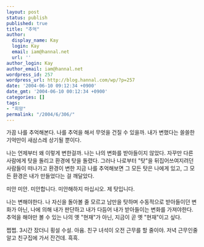 ```yaml
---
layout: post
status: publish
published: true
title: "추억"
author:
  display_name: Kay
  login: Kay
  email: iam@hannal.net
  url: ''
author_login: Kay
author_email: iam@hannal.net
wordpress_id: 257
wordpress_url: http://blog.hannal.com/wp/?p=257
date: '2004-06-10 09:12:34 +0900'
date_gmt: '2004-06-10 00:12:34 +0900'
categories: []
tags:
- "희망"
permalink: "/2004/6/306/"
---
```

<p>가끔 나를 추억해본다. 나를 추억을 해서 무엇을 건질 수 있을까. 내가 변했다는 쓸쓸한 기억만이 새삼스레 상기될 뿐이다.</p>
<p>나는 언제부터 왜 이렇게 변한걸까. 나는 나의 변화를 받아들이지 않았다. 자꾸만 다른 사람에게 탓을 돌리고 환경에 탓을 돌렸다. 그러나 나로부터 "탓"을 뒤집어쓰여지려던 사람들이 떠나가고 환경이 변한 지금 나를 추억해보면 그 모든 탓은 나에게 있고,  그 모든 환경은 내가 만들었다는 걸 깨달았다.</p>
<p>미안 미안. 미안합니다. 미안해하지 마십시오. 제 탓입니다.</p>
<p>나는 변해야한다. 나 자신을 돌아볼 줄 모르고 남만을 탓하며 수동적으로 받아들이던 변화가 아닌, 나에 의해 내가 판단하고 내가 다듬어 내가 받아들이는 변화를 가져야한다. 추억을 해야만 볼 수 있는 나의 옛 "현재"가 아닌, 지금이 곧 옛 "현재"이고 싶다.</p>
<p>쩝쩝. 3시간 잤더니 횡설 수설. 아윰. 친구 녀석이 오전 근무를 할 줄이야. 저녁 근무인줄 알고 친구집에 가서 잔건데. 흑흑.</p>
